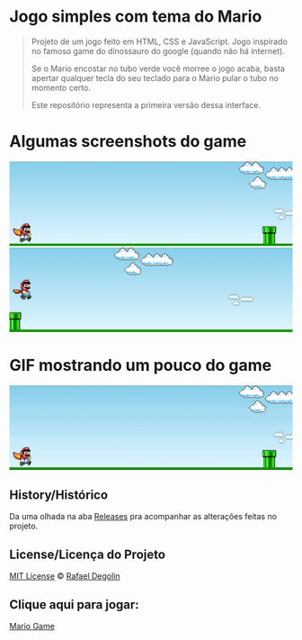 # Jogo simples com tema do Mario

> Projeto de um jogo feito em HTML, CSS e JavaScript. Jogo inspirado no famoso game do dinossauro do google (quando não há internet).
>
> Se o Mario encostar no tubo verde você morree o jogo acaba, basta apertar qualquer tecla do seu teclado para o Mario pular o tubo no momento certo.
>
> Este repositório representa a primeira versão dessa interface.

# Algumas screenshots do game
<img src="https://github.com/Rafadegolin/MarioGame/blob/main/screenshots/game_screen.png?raw=true">
<img src="https://github.com/Rafadegolin/MarioGame/blob/main/screenshots/game_screenJump.png?raw=true">

# GIF mostrando um pouco do game
<img src="https://github.com/Rafadegolin/MarioGame/blob/main/screenshots/game_gif.gif?raw=true">

## History/Histórico
Da uma olhada na aba [Releases](https://github.com/Rafadegolin/MarioGame/releases) pra acompanhar as alterações feitas no projeto.

## License/Licença do Projeto
[MIT License](./LICENSE) © [Rafael Degolin](https://github.com/Rafadegolin)

## Clique aqui para jogar:
[Mario Game](https://rafadegolin.github.io/MarioGame/)
